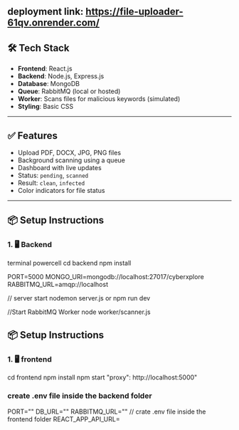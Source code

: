 ## deployment link: https://file-uploader-61qv.onrender.com/

## 🛠️ Tech Stack

- **Frontend**: React.js
- **Backend**: Node.js, Express.js
- **Database**: MongoDB
- **Queue**: RabbitMQ (local or hosted)
- **Worker**: Scans files for malicious keywords (simulated)
- **Styling**: Basic CSS
---

## ✅ Features

- Upload PDF, DOCX, JPG, PNG files 
- Background scanning using a queue
- Dashboard with live updates
- Status: `pending`, `scanned`
- Result: `clean`, `infected`
- Color indicators for file status

---

## 📦 Setup Instructions

### 1. 🖥 Backend

terminal powercell
cd backend
npm install

PORT=5000
MONGO_URI=mongodb://localhost:27017/cyberxplore
RABBITMQ_URL=amqp://localhost

// server start
nodemon server.js
or 
npm run dev

//Start RabbitMQ Worker
node worker/scanner.js
## 📦 Setup Instructions

### 1. 🖥 frontend
cd frontend
npm install
npm start
"proxy": http://localhost:5000"

### create .env file inside the backend folder
 PORT=""
 DB_URL=""
RABBITMQ_URL=""
// crate .env file inside the frontend folder 
REACT_APP_API_URL=
